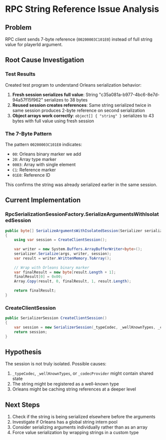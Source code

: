 # RPC String Reference Issue Analysis

## Problem
RPC client sends 7-byte reference (`00200003C101E0`) instead of full string value for playerId argument.

## Root Cause Investigation

### Test Results
Created test program to understand Orleans serialization behavior:

1. **Fresh session serializes full value**: String "c35a081a-b977-4bc6-8e7d-94a57f15f962" serializes to 38 bytes
2. **Reused session creates references**: Same string serialized twice in same session produces 2-byte reference on second serialization
3. **Object arrays work correctly**: `object[] { "string" }` serializes to 43 bytes with full value using fresh session

### The 7-Byte Pattern
The pattern `00200003C101E0` indicates:
- `00`: Orleans binary marker we add
- `20`: Array type marker
- `0003`: Array with single element  
- `C1`: Reference marker
- `01E0`: Reference ID

This confirms the string was already serialized earlier in the same session.

## Current Implementation

### RpcSerializationSessionFactory.SerializeArgumentsWithIsolatedSession
```csharp
public byte[] SerializeArgumentsWithIsolatedSession(Serializer serializer, object[] args)
{
    using var session = CreateClientSession();
    
    var writer = new System.Buffers.ArrayBufferWriter<byte>();
    serializer.Serialize(args, writer, session);
    var result = writer.WrittenMemory.ToArray();
    
    // Wrap with Orleans binary marker
    var finalResult = new byte[result.Length + 1];
    finalResult[0] = 0x00;
    Array.Copy(result, 0, finalResult, 1, result.Length);
    
    return finalResult;
}
```

### CreateClientSession
```csharp
public SerializerSession CreateClientSession()
{
    var session = new SerializerSession(_typeCodec, _wellKnownTypes, _codecProvider);
    return session;
}
```

## Hypothesis
The session is not truly isolated. Possible causes:
1. `_typeCodec`, `_wellKnownTypes`, or `_codecProvider` might contain shared state
2. The string might be registered as a well-known type
3. Orleans might be caching string references at a deeper level

## Next Steps
1. Check if the string is being serialized elsewhere before the arguments
2. Investigate if Orleans has a global string intern pool
3. Consider serializing arguments individually rather than as an array
4. Force value serialization by wrapping strings in a custom type